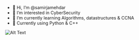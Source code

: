 - 👋 Hi, I’m @samirjamehdar
- 👀 I’m interested in CyberSecurity
- 🌱 I’m currently learning Algorithms, datastructures & CCNA
- :chocolate_bar: Currently using Python & C++

![Alt Text](https://wifflegif.com/gifs/14321-transparent-png-gif)

<!---
samirjamehdar/samirjamehdar is a ✨ special ✨ repository because its `README.md` (this file) appears on your GitHub profile.
You can click the Preview link to take a look at your changes.
--->

